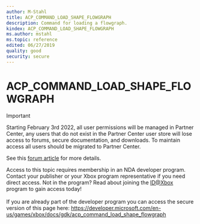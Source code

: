 ```yaml
---
author: M-Stahl
title: ACP_COMMAND_LOAD_SHAPE_FLOWGRAPH
description: Command for loading a flowgraph.
kindex: ACP_COMMAND_LOAD_SHAPE_FLOWGRAPH
ms.author: mstahl
ms.topic: reference
edited: 06/27/2019
quality: good
security: secure
---
```


# ACP_COMMAND_LOAD_SHAPE_FLOWGRAPH
> [!IMPORTANT]
> Starting February 3rd 2022, all user permissions will be managed in Partner Center, any users that do not exist in the Partner Center user store will lose access to forums, secure documentation, and downloads. To maintain access all users should be migrated to Partner Center. <p></p>See this <a href="https://forums.xboxlive.com/articles/132187/breaking-change-user-access-for-forums-secure-docu.html">forum article</a> for more details.  

 Access to this topic requires membership in an NDA developer program. Contact your publisher or your Xbox program representative if you need direct access. Not in the program? Read about joining the <a href="https://www.xbox.com/Developers/id">ID@Xbox</a> program to gain access today!  <br/><br/>If you are already part of the developer program you can access the secure version of this page here: <a target="_blank" href="https://developer.microsoft.com/en-us/games/xbox/docs/gdk/acp_command_load_shape_flowgraph">https://developer.microsoft.com/en-us/games/xbox/docs/gdk/acp_command_load_shape_flowgraph</a>